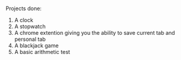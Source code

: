 #
 Projects done:

 1. A clock
 2. A stopwatch
 3. A chrome extention giving you the ability to save current tab and personal tab
 4. A blackjack game
 5. A basic arithmetic test
